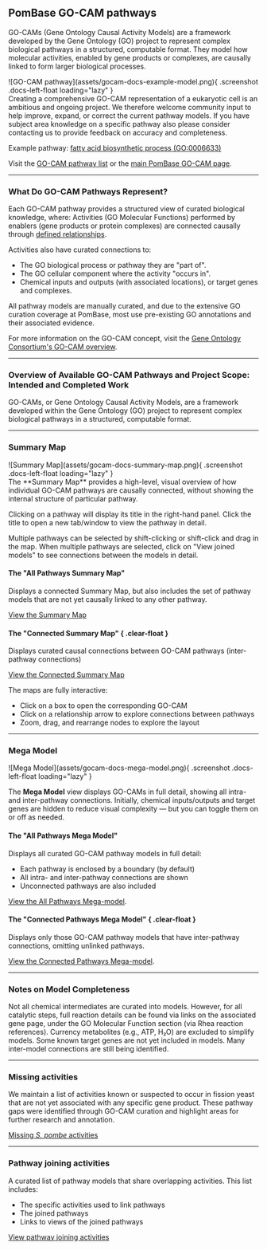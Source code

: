 ## PomBase GO-CAM pathways

GO-CAMs (Gene Ontology Causal Activity Models) are a framework
developed by the Gene Ontology (GO) project to represent complex
biological pathways in a structured, computable format.
They model how molecular activities, enabled by gene products or
complexes, are causally linked to form larger biological
processes.

<div class="docs-image-flex">
![GO-CAM pathway](assets/gocam-docs-example-model.png){ .screenshot .docs-left-float loading="lazy" }

<div>
Creating a comprehensive GO-CAM representation of a eukaryotic cell is
an ambitious and ongoing project.  We therefore welcome community
input to help improve, expand, or correct the current pathway models. If you
have subject area knowledge on a specific pathway also please consider
contacting us to provide feedback on accuracy and completeness.

Example pathway: [fatty acid biosynthetic process (GO:0006633)](/gocam/pombase-view/docs/678073a900002931)

Visit the [GO-CAM pathway list](/gocam/model-list) or the
[main PomBase GO-CAM page](/gocam).

</div>
</div>

-------

### What Do GO-CAM Pathways Represent?

Each GO-CAM pathway provides a structured view of curated biological
knowledge, where: Activities (GO Molecular Functions) performed by
enablers (gene products or protein complexes) are connected causally
through
[defined relationships](https://wiki.geneontology.org/Annotation_Relations#GO-CAM:_Causal_Relations).

Activities also have curated connections to:

 - The GO biological process or pathway they are "part of".
 - The GO cellular component where the activity "occurs in".
 - Chemical inputs and outputs (with associated locations), or target genes and complexes.

All pathway models are manually curated, and due to the extensive GO curation
coverage at PomBase, most use pre-existing GO annotations and
their associated evidence.

For more information on the GO-CAM concept, visit the
[Gene Ontology Consortium's GO-CAM overview](https://geneontology.org/docs/gocam-overview/).

-------

### Overview of Available GO-CAM Pathways and Project Scope: Intended and Completed Work

GO-CAMs, or Gene Ontology Causal Activity Models, are a framework
developed within the Gene Ontology (GO) project to represent complex
biological pathways in a structured, computable format.

-------

### Summary Map

<div class="docs-image-flex">
![Summary Map](assets/gocam-docs-summary-map.png){ .screenshot .docs-left-float loading="lazy" }

<div>
The **Summary Map** provides a high-level, visual overview of how
individual GO-CAM pathways are causally connected, without showing the
internal structure of particular pathway.

Clicking on a pathway will display its title in the right-hand panel.
Click the title to open a new tab/window to view the pathway in
detail.

Multiple pathways can be selected by shift-clicking or shift-click and
drag in the map.  When multiple pathways are selected, click on "View
joined models" to see connections between the models in detail.

#### The "All Pathways Summary Map"
Displays a connected Summary Map, but also includes the set of pathway
models that are not yet causally linked to any other pathway.

[View the Summary Map](/gocam/summary/all)

#### The "Connected Summary Map" { .clear-float }
Displays curated causal connections between GO-CAM pathways (inter-pathway
connections)

[View the Connected Summary Map](/gocam/summary/connected)

The maps are fully interactive:

  - Click on a box to open the corresponding GO-CAM
  - Click on a relationship arrow to explore connections between pathways
  - Zoom, drag, and rearrange nodes to explore the layout

</div>
</div>

-------

### Mega Model

<div class="docs-image-flex">
![Mega Model](assets/gocam-docs-mega-model.png){ .screenshot .docs-left-float loading="lazy" }

<div>

The **Mega Model** view displays GO-CAMs in full detail, showing all
intra- and inter-pathway connections.  Initially, chemical
inputs/outputs and target genes are hidden to reduce visual complexity
— but you can toggle them on or off as needed.

#### The "All Pathways Mega Model"
Displays all curated GO-CAM pathway models in full detail:

 - Each pathway is enclosed by a boundary (by default)
 - All intra- and inter-pathway connections are shown
 - Unconnected pathways are also included

[View the All Pathways Mega-model](/gocam/mega-model/all).

#### The "Connected Pathways Mega Model" { .clear-float }
Displays only those GO-CAM pathway models that have inter-pathway connections,
omitting unlinked pathways.

[View the Connected Pathways Mega-model](/gocam/mega-model/connected).

</div>
</div>

-------

### Notes on Model Completeness
Not all chemical intermediates are curated into models. However, for
all catalytic steps, full reaction details can be found via links on
the associated gene page, under the GO Molecular Function section (via
Rhea reaction references).  Currency metabolites (e.g., ATP, H₂O) are
excluded to simplify models.  Some known target genes are not yet
included in models.  Many inter-model connections are still being
identified.

-------

### Missing activities
We maintain a list of activities known or suspected to occur in
fission yeast that are not yet associated with any specific gene
product. These pathway gaps were identified through GO-CAM curation
and highlight areas for further research and annotation.

[Missing *S. pombe* activities](/gocam/missing-activities)

-------

### Pathway joining activities
A curated list of pathway models that share overlapping activities. This list
includes:
 - The specific activities used to link pathways
 - The joined pathways
 - Links to views of the joined pathways

[View pathway joining activities](/gocam/connections)
